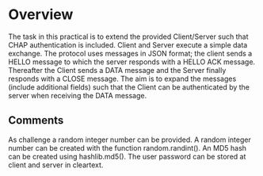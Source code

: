 # Overview
The task in this practical is to extend the provided Client/Server such that CHAP authentication is included. Client and Server execute a simple data exchange. The protocol uses messages in JSON format; the client sends a HELLO message to which the server responds with a HELLO ACK message. Thereafter the Client sends a DATA message and the Server finally responds with a CLOSE message. The aim is to expand the messages (include additional fields) such that the Client can be authenticated by the server when receiving the DATA message.

## Comments
As challenge a random integer number can be provided. A random integer number can be created with the function random.randint(). An MD5 hash can be created using hashlib.md5(). The user password can be stored at client and server in cleartext.